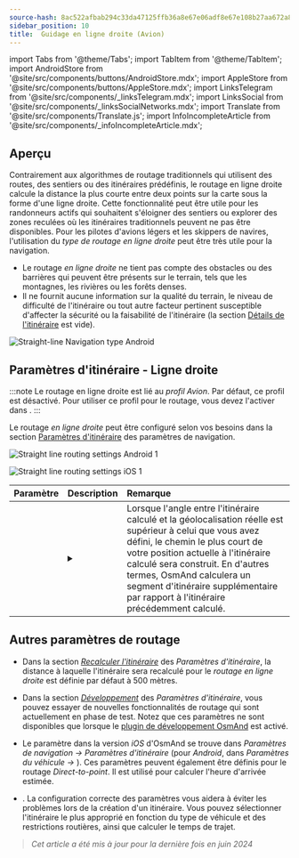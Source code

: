 ```yaml
---
source-hash: 8ac522afbab294c33da47125ffb36a8e67e06adf8e67e108b27aa672a888726d 
sidebar_position: 10
title:  Guidage en ligne droite (Avion)
---
```


import Tabs from '@theme/Tabs';
import TabItem from '@theme/TabItem';
import AndroidStore from '@site/src/components/buttons/AndroidStore.mdx';
import AppleStore from '@site/src/components/buttons/AppleStore.mdx';
import LinksTelegram from '@site/src/components/_linksTelegram.mdx';
import LinksSocial from '@site/src/components/_linksSocialNetworks.mdx';
import Translate from '@site/src/components/Translate.js';
import InfoIncompleteArticle from '@site/src/components/_infoIncompleteArticle.mdx';

<InfoIncompleteArticle/>


## Aperçu

Contrairement aux algorithmes de routage traditionnels qui utilisent des routes, des sentiers ou des itinéraires prédéfinis, le routage en ligne droite calcule la distance la plus courte entre deux points sur la carte sous la forme d'une ligne droite. Cette fonctionnalité peut être utile pour les randonneurs actifs qui souhaitent s'éloigner des sentiers ou explorer des zones reculées où les itinéraires traditionnels peuvent ne pas être disponibles. Pour les pilotes d'avions légers et les skippers de navires, l'utilisation du *type de routage en ligne droite* peut être très utile pour la navigation.

<!-- ![Straight line Navigation example Android 1](@site/static/img/navigation/routing/straight_line_routing_andr_1.png) ![Straight line Navigation example Android 1](@site/static/img/navigation/routing/straight_line_routing_andr_2.png) -->

- Le routage *en ligne droite* ne tient pas compte des obstacles ou des barrières qui peuvent être présents sur le terrain, tels que les montagnes, les rivières ou les forêts denses.
- Il ne fournit aucune information sur la qualité du terrain, le niveau de difficulté de l'itinéraire ou tout autre facteur pertinent susceptible d'affecter la sécurité ou la faisabilité de l'itinéraire (la section [Détails de l'itinéraire](../setup/route-details.md) est vide).

![Straight-line Navigation type Android](@site/static/img/navigation/routing/straight_line_routing_andr.png)


## Paramètres d'itinéraire - Ligne droite

:::note
Le routage en ligne droite est lié au *profil Avion*. Par défaut, ce profil est désactivé. Pour utiliser ce profil pour le routage, vous devez l'activer dans *<Translate android="true" ids="shared_string_menu,shared_string_settings,application_profiles"/>*.
:::

Le routage *en ligne droite* peut être configuré selon vos besoins dans la section [Paramètres d'itinéraire](../guidance/navigation-settings.md#route-parameters) des paramètres de navigation.

<Tabs groupId="operating-systems">

<TabItem value="android" label="Android">

![Straight line routing settings Android 1](@site/static/img/navigation/routing/aircraft_routing_andr.png)

</TabItem>

<TabItem value="ios" label="iOS">

![Straight line routing settings iOS 1](@site/static/img/navigation/routing/straight_line_ios.png)

</TabItem>

</Tabs>

| Paramètre | Description | Remarque |
|:------------|:---------------|:---------------|
| *<Translate android="true" ids="recalc_angle_dialog_title"/>* |  <details><summary> <Translate android="true" ids="recalc_angle_dialog_descr"/>  </summary>![Straight line recalculation Android](@site/static/img/navigation/routing/straight_line_recalculation_andr.png) </details>  | Lorsque l'angle entre l'itinéraire calculé et la géolocalisation réelle est supérieur à celui que vous avez défini, le chemin le plus court de votre position actuelle à l'itinéraire calculé sera construit. En d'autres termes, OsmAnd calculera un segment d'itinéraire supplémentaire par rapport à l'itinéraire précédemment calculé. |


## Autres paramètres de routage

- Dans la section [*Recalculer l'itinéraire*](../../navigation/guidance/navigation-settings.md#recalculate-route) des *Paramètres d'itinéraire*, la distance à laquelle l'itinéraire sera recalculé pour le *routage en ligne droite* est définie par défaut à 500 mètres.

- Dans la section [*Développement*](../guidance/navigation-settings.md#development-settings) des *Paramètres d'itinéraire*, vous pouvez essayer de nouvelles fonctionnalités de routage qui sont actuellement en phase de test. Notez que ces paramètres ne sont disponibles que lorsque le [plugin de développement OsmAnd](../../plugins/development.md) est activé.

- Le paramètre *[<Translate ios="true" ids="road_speeds"/>](../guidance/navigation-settings.md#road-speeds)* dans la version *iOS* d'OsmAnd se trouve dans *Paramètres de navigation → Paramètres d'itinéraire* (pour *Android*, dans *Paramètres du véhicule → [<Translate android="true" ids="default_speed_setting_title"/>](../guidance/navigation-settings.md#default-speed--road-speeds)*). Ces paramètres peuvent également être définis pour le routage *Direct-to-point*. Il est utilisé pour calculer l'heure d'arrivée estimée.

- *[<Translate ios="true" ids="vehicle_parameters"/>](../guidance/navigation-settings.md#vehicle-parameters)*. La configuration correcte des paramètres vous aidera à éviter les problèmes lors de la création d'un itinéraire. Vous pouvez sélectionner l'itinéraire le plus approprié en fonction du type de véhicule et des restrictions routières, ainsi que calculer le temps de trajet.

> *Cet article a été mis à jour pour la dernière fois en juin 2024*

